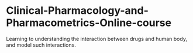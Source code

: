 # Clinical-Pharmacology-and-Pharmacometrics-Online-course
Learning to understanding the interaction between drugs and human body, and model such interactions.
